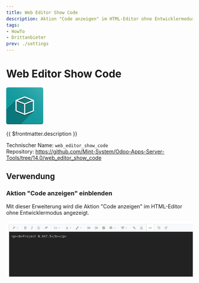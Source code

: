 ```yaml
---
title: Web Editor Show Code
description: Aktion "Code anzeigen" im HTML-Editor ohne Entwicklermodus anzeigen.   
tags:
- HowTo
- Drittanbieter
prev: ./settings
---
```

# Web Editor Show Code
![icon_oms_box](assets/icon_oms_box.png)

{{ $frontmatter.description }}

Technischer Name: `web_editor_show_code`\
Repository: <https://github.com/Mint-System/Odoo-Apps-Server-Tools/tree/14.0/web_editor_show_code>

## Verwendung

### Aktion "Code anzeigen" einblenden

Mit dieser Erweiterung wird die Aktion "Code anzeigen" im HTML-Editor ohne Entwicklermodus angezeigt.

![](assets/Web%20Editor%20Show%20Code.png)